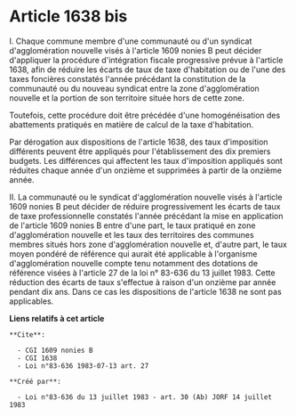 # Article 1638 bis

I. Chaque commune membre d'une communauté ou d'un syndicat d'agglomération nouvelle visés à l'article 1609 nonies B peut
décider d'appliquer la procédure d'intégration fiscale progressive prévue à l'article 1638, afin de réduire les écarts de
taux de taxe d'habitation ou de l'une des taxes foncières constatés l'année précédant la constitution de la communauté ou du
nouveau syndicat entre la zone d'agglomération nouvelle et la portion de son territoire située hors de cette zone.

Toutefois, cette procédure doit être précédée d'une homogénéisation des abattements pratiqués en matière de calcul de la taxe
d'habitation.

Par dérogation aux dispositions de l'article 1638, des taux d'imposition différents peuvent être appliqués pour
l'établissement des dix premiers budgets. Les différences qui affectent les taux d'imposition appliqués sont réduites chaque
année d'un onzième et supprimées à partir de la onzième année.

II. La communauté ou le syndicat d'agglomération nouvelle visés à l'article 1609 nonies B peut décider de réduire
progressivement les écarts de taux de taxe professionnelle constatés l'année précédant la mise en application de l'article
1609 nonies B entre d'une part, le taux pratiqué en zone d'agglomération nouvelle et les taux des territoires des communes
membres situés hors zone d'agglomération nouvelle et, d'autre part, le taux moyen pondéré de référence qui aurait été
applicable à l'organisme d'agglomération nouvelle compte tenu notamment des dotations de référence visées à l'article 27 de
la loi n° 83-636 du 13 juillet 1983. Cette réduction des écarts de taux s'effectue à raison d'un onzième par année pendant
dix ans. Dans ce cas les dispositions de l'article 1638 ne sont pas applicables.

**Liens relatifs à cet article**

	**Cite**:

	  - CGI 1609 nonies B
	  - CGI 1638
	  - Loi n°83-636 1983-07-13 art. 27

	**Créé par**:

	  - Loi n°83-636 du 13 juillet 1983 - art. 30 (Ab) JORF 14 juillet 1983

